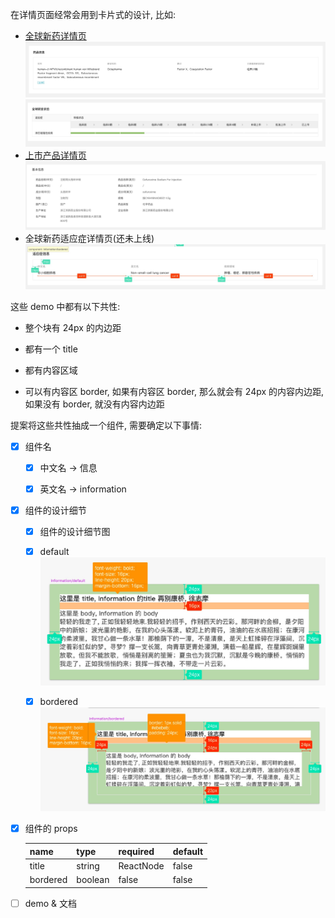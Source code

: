 在详情页面经常会用到卡片式的设计, 比如:

* [全球新药详情页](https://db.dxy.net/dev/globalnewdrug/detail?id=45656) ![information](images/information-demo1.png) ![information-demo4](images/information-demo4.png)
* [上市产品详情页](https://db.dxy.net/dev/cfda/base?id=181693&dbtype=1) ![informationdemo2](images/information-demo2.png)
* 全球新药适应症详情页(还未上线) ![information-demo3](images/information-demo3.png)

这些 demo 中都有以下共性:

* 整个块有 24px 的内边距

* 都有一个 title

* 都有内容区域

* 可以有内容区 border, 如果有内容区 border, 那么就会有 24px 的内容内边距, 如果没有 border, 就没有内容内边距 

提案将这些共性抽成一个组件, 需要确定以下事情:

- [x] 组件名
  
  - [x] 中文名 -> 信息
  
  - [x] 英文名 -> information

- [x] 组件的设计细节
  
  - [x] 组件的设计细节图
  
  - [x] default ![information-mark-default](images/information-mark-default.png)
  
  - [x] bordered ![information-mark-bordered](images/information-mark-bordered.png)

- [x] 组件的 props
  
  | name     | type    | required  | default |
  | -------- | ------- | --------- | ------- |
  | title    | string  | ReactNode | false   |
  | bordered | boolean | false     | false   |

- [ ] demo & 文档
